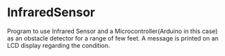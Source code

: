 # InfraredSensor
Program to use Infrared Sensor and a Microcontroller(Arduino in this case) as an obstacle detector for a range of few feet. 
A message is printed on an LCD display regarding the condition. 
